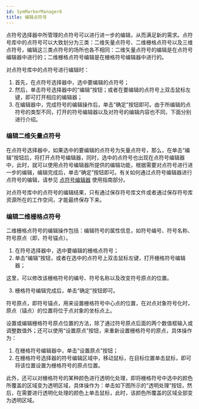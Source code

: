 ```yaml
---
id: SymMarkerManager8
title: 编辑点符号
---
```

点符号选择器中所管理的点符号可以进行进一步的编辑，从而满足新的需求。点符号库中的点符号可以大致划分为三类：二维矢量点符号、二维栅格点符号以及三维点符号，编辑这三类点符号的场所也各不相同：二维矢量点符号的编辑是在点符号编辑器中进行的；二维栅格点符号编辑是在栅格符号编辑器中进行的。

对点符号库中的点符号进行编辑时：

1. 首先，在点符号选择器中，选中要编辑的点符号；
2. 然后，单击符号选择器中的“编辑”按钮；或者在要编辑的点符号上双击鼠标左键，即可打开相应的编辑器；
3. 在编辑器中，完成符号的编辑操作后，单击“确定”按钮即可。由于所编辑的点符号的类型不同，打开的符号编辑器以及对符号的编辑内容也不同，下面分别进行介绍。

### 编辑二维矢量点符号

在点符号选择器中，如果选中的要编辑的点符号为矢量点符号，那么，在单击“编辑”按钮后，将打开点符号编辑器，同时，选中的点符号也出现在点符号编辑器中，此时，就可以使用点符号编辑器所提供的编辑功能，根据需要对点符号进行进一步的编辑，编辑完成后，单击“确定”按钮即可。有关如何通过点符号编辑器进行点符号的编辑，请参见
[点符号编辑器](SymMarkerEditor.html) 使用指南部分。

对点符号库中的点符号的编辑结果，只有通过保存符号库文件或者通过保存符号库资源所在的工作空间，才能最终保存下来。

### 编辑二维栅格点符号

二维栅格点符号的编辑操作包括：编辑符号的属性信息，如符号编号、符号名称、符号原点（即，符号锚点）。

1. 在符号选择器中，选中要编辑的栅格点符号；
2. 单击“编辑”按钮，或者在选中的点符号上双击鼠标左键，打开栅格符号编辑器； 

这里，可以修改该栅格符号的编号、符号名称以及改变符号原点的位置。

3. 栅格符号编辑完成后，单击“确定”按钮即可。

符号原点，即符号锚点，用来设置栅格符号中心点的位置，在对点对象符号化时，原点（锚点）的位置将位于点对象的坐标点上。

设置或编辑栅格符号原点位置的方法，除了通过符号原点后面的两个数值框输入或调整数值外；还可以使用“设置原点”按钮，来重新设置栅格符号的原点，具体操作为：

1. 在栅格符号编辑器中，单击“设置原点”按钮；
2. 在栅格符号选择器的符号编辑区域中，移动鼠标，在目标位置单击鼠标，即可将该位置设置为栅格符号的原点位置。 

此外，还可以对栅格符号的某种颜色进行透明化处理，即将栅格符号中选中的颜色所覆盖的区域变为透明区域，具体操作为：单击如下图所示的“透明处理”按钮，然后，在需要进行透明化处理的颜色上单击鼠标，此时，该颜色所覆盖的区域全部变为透明区域。

